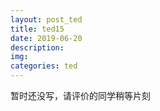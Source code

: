 ```yaml
---
layout: post_ted
title: ted15
date: 2019-06-20
description:
img: 
categories: ted
---
```


暂时还没写，请评价的同学稍等片刻